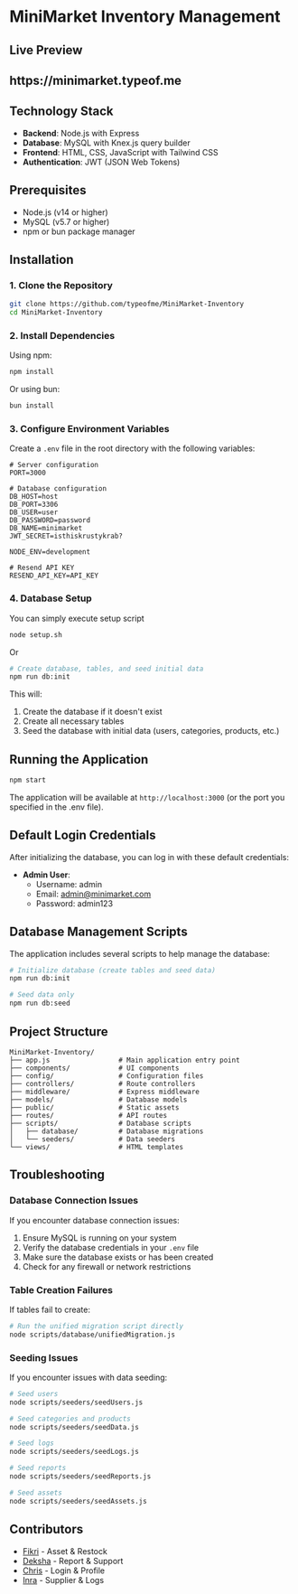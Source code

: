# MiniMarket Inventory Management
## Live Preview
<h2>https://minimarket.typeof.me</h2>

## Technology Stack

- **Backend**: Node.js with Express
- **Database**: MySQL with Knex.js query builder
- **Frontend**: HTML, CSS, JavaScript with Tailwind CSS
- **Authentication**: JWT (JSON Web Tokens)

## Prerequisites

- Node.js (v14 or higher)
- MySQL (v5.7 or higher)
- npm or bun package manager

## Installation

### 1. Clone the Repository

```bash
git clone https://github.com/typeofme/MiniMarket-Inventory
cd MiniMarket-Inventory
```

### 2. Install Dependencies

Using npm:
```bash
npm install
```

Or using bun:
```bash
bun install
```

### 3. Configure Environment Variables

Create a `.env` file in the root directory with the following variables:

```
# Server configuration
PORT=3000

# Database configuration
DB_HOST=host
DB_PORT=3306
DB_USER=user
DB_PASSWORD=password
DB_NAME=minimarket
JWT_SECRET=isthiskrustykrab?

NODE_ENV=development

# Resend API KEY
RESEND_API_KEY=API_KEY
```

### 4. Database Setup

You can simply execute setup script
```bash
node setup.sh
```
Or

```bash
# Create database, tables, and seed initial data
npm run db:init
```

This will:
1. Create the database if it doesn't exist
2. Create all necessary tables
3. Seed the database with initial data (users, categories, products, etc.)

## Running the Application

```bash
npm start
```

The application will be available at `http://localhost:3000` (or the port you specified in the .env file).

## Default Login Credentials

After initializing the database, you can log in with these default credentials:

- **Admin User**:
  - Username: admin
  - Email: admin@minimarket.com
  - Password: admin123

## Database Management Scripts

The application includes several scripts to help manage the database:

```bash
# Initialize database (create tables and seed data)
npm run db:init

# Seed data only
npm run db:seed
```

## Project Structure

```
MiniMarket-Inventory/
├── app.js                 # Main application entry point
├── components/            # UI components
├── config/                # Configuration files
├── controllers/           # Route controllers
├── middleware/            # Express middleware
├── models/                # Database models
├── public/                # Static assets
├── routes/                # API routes
├── scripts/               # Database scripts
│   ├── database/          # Database migrations
│   └── seeders/           # Data seeders
└── views/                 # HTML templates
```

## Troubleshooting

### Database Connection Issues

If you encounter database connection issues:

1. Ensure MySQL is running on your system
2. Verify the database credentials in your `.env` file
3. Make sure the database exists or has been created
4. Check for any firewall or network restrictions

### Table Creation Failures

If tables fail to create:

```bash
# Run the unified migration script directly
node scripts/database/unifiedMigration.js
```

### Seeding Issues

If you encounter issues with data seeding:

```bash
# Seed users
node scripts/seeders/seedUsers.js

# Seed categories and products
node scripts/seeders/seedData.js

# Seed logs
node scripts/seeders/seedLogs.js

# Seed reports
node scripts/seeders/seedReports.js

# Seed assets
node scripts/seeders/seedAssets.js
```


## Contributors

- [Fikri](https://github.com/Ahmad-Fikr) - Asset & Restock
- [Deksha](https://github.com/Dekhsa) - Report & Support
- [Chris](https://github.com/Chris-adit) - Login & Profile
- [Inra](https://github.com/Fuuuuuuuu04) - Supplier & Logs
